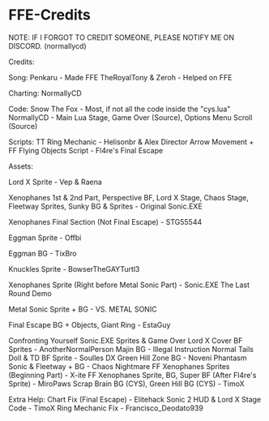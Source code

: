 # FFE-Credits

NOTE: IF I FORGOT TO CREDIT SOMEONE, PLEASE NOTIFY ME ON DISCORD. (normallycd)


Credits:

Song:
Penkaru - Made FFE
TheRoyalTony & Zeroh - Helped on FFE

Charting:
NormallyCD

Code:
Snow The Fox - Most, if not all the code inside the "cys.lua"
NormallyCD - Main Lua Stage, Game Over (Source), Options Menu Scroll (Source)

Scripts:
TT Ring Mechanic - Helisonbr & Alex Director
Arrow Movement + FF Flying Objects Script - Fl4re's Final Escape

Assets:

Lord X Sprite - Vep & Raena

Xenophanes 1st & 2nd Part, Perspective BF, Lord X Stage, Chaos Stage, Fleetway Sprites, Sunky BG & Sprites - Original Sonic.EXE

Xenophanes Final Section (Not Final Escape) - STG55544

Eggman Sprite - Offbi

Eggman BG - TixBro

Knuckles Sprite - BowserTheGAYTurtl3

Xenophanes Sprite (Right before Metal Sonic Part) - Sonic.EXE The Last Round Demo

Metal Sonic Sprite + BG - VS. METAL SONIC

Final Escape BG + Objects, Giant Ring - EstaGuy

Confronting Yourself Sonic.EXE Sprites & Game Over Lord X Cover BF Sprites - AnotherNormalPerson 
Majin BG - Illegal Instruction
Normal Tails Doll & TD BF Sprite - Soulles DX
Green Hill Zone BG - Noveni
Phantasm Sonic & Fleetway + BG - Chaos Nightmare
FF Xenophanes Sprites (Beginning Part) - X-ite
FF Xenophanes Sprite, BG, Super BF (After Fl4re's Sprite) - MiroPaws
Scrap Brain BG (CYS), Green Hill BG (CYS) - TimoX

Extra Help:
Chart Fix (Final Escape) - Elitehack
Sonic 2 HUD & Lord X Stage Code - TimoX
Ring Mechanic Fix - Francisco_Deodato939
